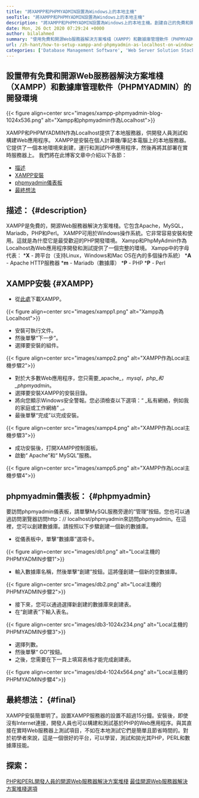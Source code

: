 ```yaml
---
title: "將XAMPP和PHPMYADMIN設置為Windows上的本地主機" 
seoTitle: "將XAMPP和PHPMYADMIN設置為Windows上的本地主機" 
description: "將XAMPP和PHPMYADMIN設置為Windows上的本地主機。創建自己的免費和開源本地測試環境，以測試和構建Web應用程序。" 
date: Mon, 26 Oct 2020 07:29:24 +0000
author: bilalahmed
summary: "使用免費和開源Web服務器解決方案堆棧（XAMPP）和數據庫管理軟件（PHPMYADMIN）設置開發環境" 
url: /zh-hant/how-to-setup-xampp-and-phpmyadmin-as-localhost-on-windows/
categories: ['Database Management Software', 'Web Server Solution Stack']
---
```


## 設置帶有免費和開源Web服務器解決方案堆棧（XAMPP）和數據庫管理軟件（PHPMYADMIN）的開發環境

{{< figure align=center src="images/xampp-phpmyadmin-blog-1024x536.png" alt="Xampp和phpmyadmin作為Localhost">}}

XAMPP和PHPMYADMIN作為Localhost提供了本地服務器，供開發人員測試和構建Web應用程序。 XAMPP是安裝在個人計算機/筆記本電腦上的本地服務器。它提供了一個本地環境來創建，運行和測試PHP應用程序，然後再將其部署在實時服務器上。
我們將在此博客文章中介紹以下各節：
  * [描述][1]
  * [XAMPP安裝][2]
  * [phpmyadmin儀表板][3]
  * [最終想法][4]

## 描述： {#description}
XAMPP是免費的，開源Web服務器解決方案堆棧。它包含Apache，MySQL，Mariadb，PHP和Perl。 XAMPP可用於Windows操作系統。它非常容易安裝和使用。這就是為什麼它是最受歡迎的PHP開發環境。 Xampp和PhpMyAdmin作為Localhost為Web應用程序開發和測試提供了一個完整的環境。
Xampp中的字母代表：
***X** - 跨平台（支持Linux，Windows和Mac OS在內的多個操作系統）
***A** -  Apache HTTP服務器
***m** -  Mariadb（數據庫）
***P** -  PHP
***P** -  Perl

## XAMPP安裝 {#XAMPP}
* 從[此處][5]下載XAMPP。

{{< figure align=center src="images/xampp1.png" alt="Xampp為Localhost">}}

* 安裝可執行文件。
* 然後單擊“下一步”。
* 選擇要安裝的組件。

{{< figure align=center src="images/xampp2.png" alt="XAMPP作為Local主機步驟2">}}

* 對於大多數Web應用程序，您只需要_apache_，_mysql_，_php_和_phpmyadmin_。
* 選擇要安裝XAMPP的安裝目錄。
* 將向您顯示Windows安全警報。您必須檢查以下選項：“ _私有網絡，例如我的家庭或工作網絡” _。
* 最後單擊“完成”以完成安裝。

{{< figure align=center src="images/xampp4.png" alt="XAMPP作為Local主機步驟3">}}

* 成功安裝後，打開XAMPP控制面板。
* 啟動“ Apache”和“ MySQL”服務。

{{< figure align=center src="images/xampp5.png" alt="XAMPP作為Local主機步驟4">}}


## phpmyadmin儀表板： {#phpmyadmin}
要訪問phpmyadmin儀表板，請單擊MySQL服務旁邊的“管理”按鈕。您也可以通過訪問瀏覽器訪問http：// localhost/phpmyadmin來訪問phpmyadmin。在這裡，您可以創建數據庫。請按照以下步驟創建一個新的數據庫。
* 從儀表板中，單擊“數據庫”選項卡。

{{< figure align=center src="images/db1.png" alt="Local主機的PHPMYADMIN步驟1">}}

* 輸入數據庫名稱，然後單擊“創建”按鈕。這將僅創建一個新的空數據庫。

{{< figure align=center src="images/db2.png" alt="Local主機的PHPMYADMIN步驟2">}}

* 接下來，您可以通過選擇新創建的數據庫來創建表。
* 在“創建表”下輸入表名。

{{< figure align=center src="images/db3-1024x234.png" alt="Local主機的PHPMYADMIN步驟3">}}

* 選擇列數。
* 然後單擊“ GO”按鈕。
* 之後，您需要在下一頁上填寫表格才能完成創建表。

{{< figure align=center src="images/db4-1024x564.png" alt="Local主機的PHPMYADMIN步驟4">}}


## 最終想法： {#final}
XAMPP安裝簡單明了。設置XAMPP服務器的設置不超過15分鐘。安裝後，即使沒有Internet連接，開發人員也可以構建和測試基於PHP的Web應用程序。與其直接在實時Web服務器上測試項目，不如在本地測試它們是簡單且節省時間的。對於初學者來說，這是一個很好的平台，可以學習，測試和拋光其PHP，PERL和數據庫技能。

## 探索：
[PHP和PERL開發人員的開源Web服務器解決方案堆棧][6]
[最佳開源Web服務器解決方案堆棧選項][7]

  
[1]: #description
[2]: #xampp
[3]: #phpmyadmin
[4]: #final
[5]: https://www.apachefriends.org/de/download.html
[6]: https://products.containerize.com/solution-stack/xampp
[7]: https://products.containerize.com/solution-stack/
